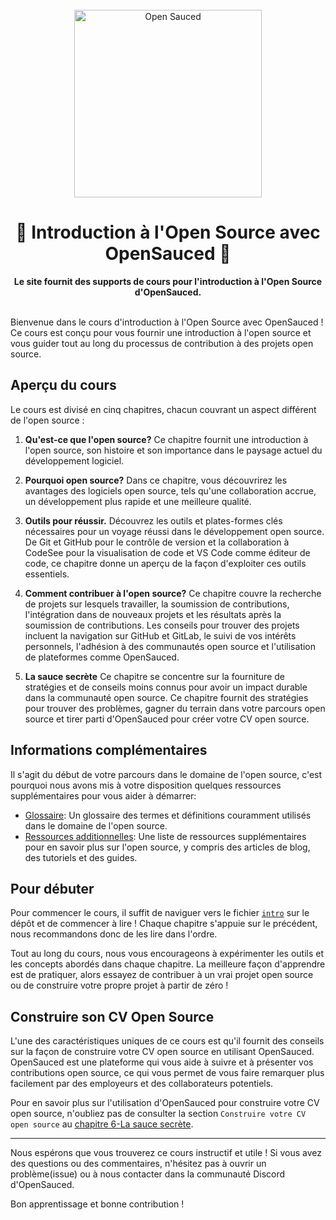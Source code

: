<div align="center">
  <br>
  <img alt="Open Sauced" src="https://i.ibb.co/7jPXt0Z/logo1-92f1a87f.png" width="300px">
  <h1>🍕 Introduction à l'Open Source avec OpenSauced 🍕</h1>
  <strong>Le site fournit des supports de cours pour l'introduction à l'Open Source d'OpenSauced.</strong>
</div>
<br> 

Bienvenue dans le cours d'introduction à l'Open Source avec OpenSauced ! Ce cours est conçu pour vous fournir une introduction à l'open source et vous guider tout au long du processus de contribution à des projets open source.

## Aperçu du cours

Le cours est divisé en cinq chapitres, chacun couvrant un aspect différent de l'open source :

1. **Qu'est-ce que l'open source?** Ce chapitre fournit une introduction à l'open source, son histoire et son importance dans le paysage actuel du développement logiciel.

2. **Pourquoi open source?** Dans ce chapitre, vous découvrirez les avantages des logiciels open source, tels qu'une collaboration accrue, un développement plus rapide et une meilleure qualité.

3. **Outils pour réussir.** Découvrez les outils et plates-formes clés nécessaires pour un voyage réussi dans le développement open source. De Git et GitHub pour le contrôle de version et la collaboration à CodeSee pour la visualisation de code et VS Code comme éditeur de code, ce chapitre donne un aperçu de la façon d'exploiter ces outils essentiels.

4. **Comment contribuer à l'open source?**  Ce chapitre couvre la recherche de projets sur lesquels travailler, la soumission de contributions, l'intégration dans de nouveaux projets et les résultats après la soumission de contributions. Les conseils pour trouver des projets incluent la navigation sur GitHub et GitLab, le suivi de vos intérêts personnels, l'adhésion à des communautés open source et l'utilisation de plateformes comme OpenSauced.

5. **La sauce secrète**  Ce chapitre se concentre sur la fourniture de stratégies et de conseils moins connus pour avoir un impact durable dans la communauté open source. Ce chapitre fournit des stratégies pour trouver des problèmes, gagner du terrain dans votre parcours open source et tirer parti d'OpenSauced pour créer votre CV open source.

## Informations complémentaires

Il s'agit du début de votre parcours dans le domaine de l'open source, c'est pourquoi nous avons mis à votre disposition quelques ressources supplémentaires pour vous aider à démarrer:
- [Glossaire](09-glossarie.md): Un glossaire des termes et définitions couramment utilisés dans le domaine de l'open source.
- [Ressources additionnelles](08-ressources-additionnelles.md): Une liste de ressources supplémentaires pour en savoir plus sur l'open source, y compris des articles de blog, des tutoriels et des guides.

## Pour débuter

Pour commencer le cours, il suffit de naviguer vers le fichier [`intro`](01-introduction.md) sur le dépôt et de commencer à lire ! Chaque chapitre s'appuie sur le précédent, nous recommandons donc de les lire dans l'ordre.

Tout au long du cours, nous vous encourageons à expérimenter les outils et les concepts abordés dans chaque chapitre. La meilleure façon d'apprendre est de pratiquer, alors essayez de contribuer à un vrai projet open source ou de construire votre propre projet à partir de zéro !

## Construire son CV Open Source

L'une des caractéristiques uniques de ce cours est qu'il fournit des conseils sur la façon de construire votre CV open source en utilisant OpenSauced. OpenSauced est une plateforme qui vous aide à suivre et à présenter vos contributions open source, ce qui vous permet de vous faire remarquer plus facilement par des employeurs et des collaborateurs potentiels.

Pour en savoir plus sur l'utilisation d'OpenSauced pour construire votre CV open source, n'oubliez pas de consulter la section `Construire votre CV open source` au [chapitre 6-La sauce secrète](06-la-sauce-secrète.md).

<hr/>

Nous espérons que vous trouverez ce cours instructif et utile ! Si vous avez des questions ou des commentaires, n'hésitez pas à ouvrir un problème(issue) ou à nous contacter dans la communauté Discord d'OpenSauced.

Bon apprentissage et bonne contribution !
